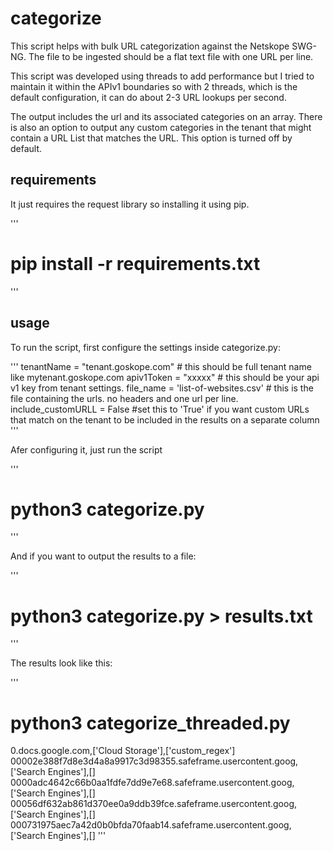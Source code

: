 # categorize
 
This script helps with bulk URL categorization against the Netskope SWG-NG. The file to be ingested should be a flat text file with one URL per line. 

This script was developed using threads to add performance but I tried to maintain it within the APIv1 boundaries so with 2 threads, which is the default configuration, it can do about 2-3 URL lookups per second. 

The output includes the url and its associated categories on an array. There is also an option to output any custom categories in the tenant that might contain a URL List that matches the URL. This option is turned off by default. 

## requirements
It just requires the request library so installing it using pip. 

'''
# pip install -r requirements.txt
'''

## usage
To run the script, first configure the settings inside categorize.py: 

'''
tenantName = "tenant.goskope.com" # this should be full tenant name like mytenant.goskope.com
apiv1Token = "xxxxx" # this should be your api v1 key from tenant settings.
file_name = 'list-of-websites.csv' # this is the file containing the urls. no headers and one url per line.
include_customURLL = False #set this to 'True' if you want custom URLs that match on the tenant to be included in the results on a separate column
'''

Afer configuring it, just run the script

'''
# python3 categorize.py
'''

And if you want to output the results to a file: 

'''
# python3 categorize.py > results.txt
'''

The results look like this: 

'''
# python3 categorize_threaded.py

0.docs.google.com,['Cloud Storage'],['custom_regex']
00002e388f7d8e3d4a8a9917c3d98355.safeframe.usercontent.goog,['Search Engines'],[]
0000adc4642c66b0aa1fdfe7dd9e7e68.safeframe.usercontent.goog,['Search Engines'],[]
00056df632ab861d370ee0a9ddb39fce.safeframe.usercontent.goog,['Search Engines'],[]
000731975aec7a42d0b0bfda70faab14.safeframe.usercontent.goog,['Search Engines'],[]
'''


